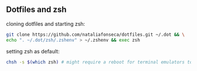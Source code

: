 ## Dotfiles and zsh

cloning dotfiles and starting zsh:

```sh
git clone https://github.com/nataliafonseca/dotfiles.git ~/.dot && \
echo ". ~/.dot/zsh/.zshenv" > ~/.zshenv && exec zsh
```

setting zsh as default:

```sh
chsh -s $(which zsh) # might require a reboot for terminal emulators to adjust
```
